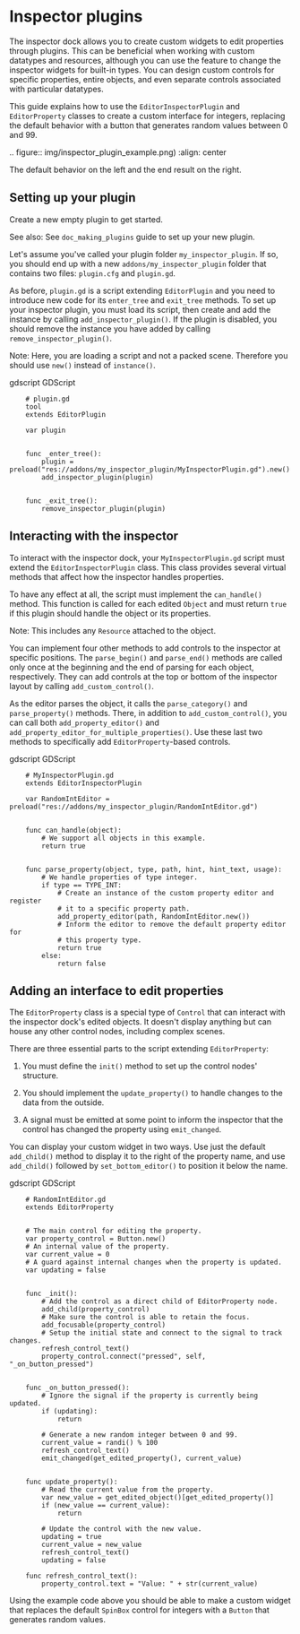 

Inspector plugins
=================

The inspector dock allows you to create custom widgets to edit properties
through plugins. This can be beneficial when working with custom datatypes and
resources, although you can use the feature to change the inspector widgets for
built-in types. You can design custom controls for specific properties, entire
objects, and even separate controls associated with particular datatypes.

This guide explains how to use the `EditorInspectorPlugin` and
`EditorProperty` classes to create a custom interface for integers,
replacing the default behavior with a button that generates random values
between 0 and 99.

.. figure:: img/inspector_plugin_example.png)
   :align: center

   The default behavior on the left and the end result on the right.


Setting up your plugin
----------------------

Create a new empty plugin to get started.

See also:
 See `doc_making_plugins` guide to set up your new plugin.

Let's assume you've called your plugin folder `my_inspector_plugin`. If so,
you should end up with a new `addons/my_inspector_plugin` folder that contains
two files: `plugin.cfg` and `plugin.gd`.

As before, `plugin.gd` is a script extending `EditorPlugin` and you
need to introduce new code for its `enter_tree` and `exit_tree` methods.
To set up your inspector plugin, you must load its script, then create and add
the instance by calling `add_inspector_plugin()`. If the plugin is disabled,
you should remove the instance you have added by calling
`remove_inspector_plugin()`.

Note:
 Here, you are loading a script and not a packed scene. Therefore you
          should use `new()` instead of `instance()`.

gdscript GDScript

```
    # plugin.gd
    tool
    extends EditorPlugin

    var plugin


    func _enter_tree():
        plugin = preload("res://addons/my_inspector_plugin/MyInspectorPlugin.gd").new()
        add_inspector_plugin(plugin)


    func _exit_tree():
        remove_inspector_plugin(plugin)
```


Interacting with the inspector
------------------------------

To interact with the inspector dock, your `MyInspectorPlugin.gd` script must
extend the `EditorInspectorPlugin` class. This class provides several
virtual methods that affect how the inspector handles properties.

To have any effect at all, the script must implement the `can_handle()`
method. This function is called for each edited `Object` and must
return `true` if this plugin should handle the object or its properties.

Note:
 This includes any `Resource` attached to the object.

You can implement four other methods to add controls to the inspector at
specific positions. The `parse_begin()` and `parse_end()` methods are called
only once at the beginning and the end of parsing for each object, respectively.
They can add controls at the top or bottom of the inspector layout by calling
`add_custom_control()`.

As the editor parses the object, it calls the `parse_category()` and
`parse_property()` methods. There, in addition to `add_custom_control()`,
you can call both `add_property_editor()` and
`add_property_editor_for_multiple_properties()`. Use these last two methods to
specifically add `EditorProperty`-based controls.

gdscript GDScript

```
    # MyInspectorPlugin.gd
    extends EditorInspectorPlugin

    var RandomIntEditor = preload("res://addons/my_inspector_plugin/RandomIntEditor.gd")


    func can_handle(object):
        # We support all objects in this example.
        return true


    func parse_property(object, type, path, hint, hint_text, usage):
        # We handle properties of type integer.
        if type == TYPE_INT:
            # Create an instance of the custom property editor and register
            # it to a specific property path.
            add_property_editor(path, RandomIntEditor.new())
            # Inform the editor to remove the default property editor for
            # this property type.
            return true
        else:
            return false
```


Adding an interface to edit properties
--------------------------------------

The `EditorProperty` class is a special type of `Control`
that can interact with the inspector dock's edited objects. It doesn't display
anything but can house any other control nodes, including complex scenes.

There are three essential parts to the script extending
`EditorProperty`:

1. You must define the `init()` method to set up the control nodes'
   structure.

2. You should implement the `update_property()` to handle changes to the data
   from the outside.

3. A signal must be emitted at some point to inform the inspector that the
   control has changed the property using `emit_changed`.

You can display your custom widget in two ways. Use just the default `add_child()`
method to display it to the right of the property name, and use `add_child()`
followed by `set_bottom_editor()` to position it below the name.

gdscript GDScript

```
    # RandomIntEditor.gd
    extends EditorProperty


    # The main control for editing the property.
    var property_control = Button.new()
    # An internal value of the property.
    var current_value = 0
    # A guard against internal changes when the property is updated.
    var updating = false


    func _init():
        # Add the control as a direct child of EditorProperty node.
        add_child(property_control)
        # Make sure the control is able to retain the focus.
        add_focusable(property_control)
        # Setup the initial state and connect to the signal to track changes.
        refresh_control_text()
        property_control.connect("pressed", self, "_on_button_pressed")


    func _on_button_pressed():
        # Ignore the signal if the property is currently being updated.
        if (updating):
            return

        # Generate a new random integer between 0 and 99.
        current_value = randi() % 100
        refresh_control_text()
        emit_changed(get_edited_property(), current_value)


    func update_property():
        # Read the current value from the property.
        var new_value = get_edited_object()[get_edited_property()]
        if (new_value == current_value):
            return

        # Update the control with the new value.
        updating = true
        current_value = new_value
        refresh_control_text()
        updating = false

    func refresh_control_text():
        property_control.text = "Value: " + str(current_value)
```

Using the example code above you should be able to make a custom widget that
replaces the default `SpinBox` control for integers with a
`Button` that generates random values.
